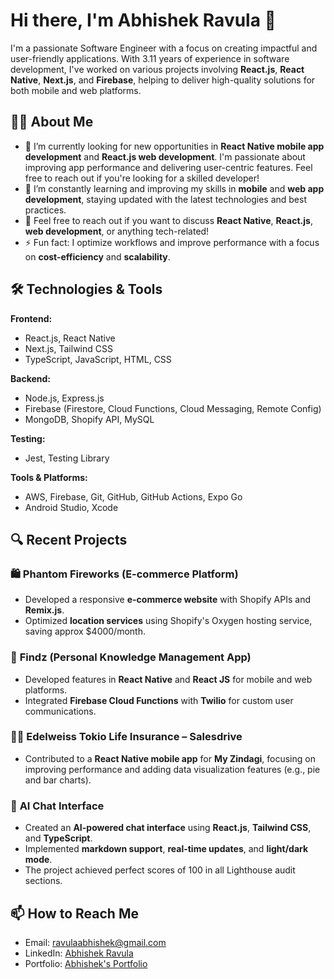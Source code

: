 
# Hi there, I'm Abhishek Ravula 👋

I'm a passionate Software Engineer with a focus on creating impactful and user-friendly applications. With 3.11 years of experience in software development, I've worked on various projects involving **React.js**, **React Native**, **Next.js**, and **Firebase**, helping to deliver high-quality solutions for both mobile and web platforms.


## 👨‍💻 About Me

- 🔭 I’m currently looking for new opportunities in **React Native mobile app development** and **React.js web development**. I'm passionate about improving app performance and delivering user-centric features. Feel free to reach out if you're looking for a skilled developer!
- 🌱 I’m constantly learning and improving my skills in **mobile** and **web app development**, staying updated with the latest technologies and best practices.
- 💬 Feel free to reach out if you want to discuss **React Native**, **React.js**, **web development**, or anything tech-related!
- ⚡ Fun fact: I optimize workflows and improve performance with a focus on **cost-efficiency** and **scalability**.


## 🛠️ Technologies & Tools

**Frontend:**
- React.js, React Native
- Next.js, Tailwind CSS
- TypeScript, JavaScript, HTML, CSS

**Backend:**
- Node.js, Express.js
- Firebase (Firestore, Cloud Functions, Cloud Messaging, Remote Config)
- MongoDB, Shopify API, MySQL 

**Testing:**
- Jest, Testing Library

**Tools & Platforms:**
- AWS, Firebase, Git, GitHub, GitHub Actions, Expo Go
- Android Studio, Xcode


## 🔍 Recent Projects

### 🛍️ **Phantom Fireworks (E-commerce Platform)**
- Developed a responsive **e-commerce website** with Shopify APIs and **Remix.js**.
- Optimized **location services** using Shopify's Oxygen hosting service, saving approx $4000/month.

### 📱 **Findz (Personal Knowledge Management App)**
- Developed features in **React Native** and **React JS** for mobile and web platforms.
- Integrated **Firebase Cloud Functions** with **Twilio** for custom user communications.

### 🧑‍💻 **Edelweiss Tokio Life Insurance – Salesdrive**
- Contributed to a **React Native mobile app** for **My Zindagi**, focusing on improving performance and adding data visualization features (e.g., pie and bar charts).

### 🤖 **AI Chat Interface**
- Created an **AI-powered chat interface** using **React.js**, **Tailwind CSS**, and **TypeScript**.
- Implemented **markdown support**, **real-time updates**, and **light/dark mode**.
- The project achieved perfect scores of 100 in all Lighthouse audit sections.


## 📫 How to Reach Me

- Email: [ravulaabhishek@gmail.com](mailto:ravulaabhishek@gmail.com)
- LinkedIn: [Abhishek Ravula](https://www.linkedin.com/in/abhishek-ravula-86848a196/)
- Portfolio: [Abhishek's Portfolio](https://abhishek-ravula-portfolio.vercel.app/)
